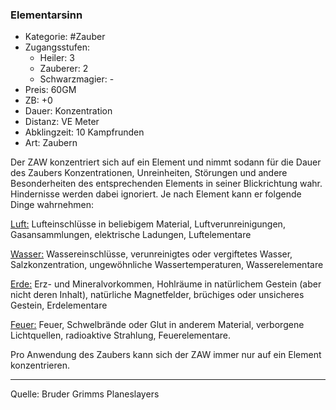### Elementarsinn

- Kategorie: #Zauber
- Zugangsstufen:
  - Heiler: 3
  - Zauberer: 2
  - Schwarzmagier: -
- Preis: 60GM
- ZB: +0
- Dauer: Konzentration
- Distanz: VE Meter
- Abklingzeit: 10 Kampfrunden
- Art: Zaubern

Der ZAW konzentriert sich auf ein Element und nimmt sodann für die Dauer des Zaubers Konzentrationen, Unreinheiten, Störungen und andere Besonderheiten des entsprechenden Elements in seiner Blickrichtung wahr. Hindernisse werden dabei ignoriert. Je nach Element kann er folgende Dinge wahrnehmen:

<u>Luft:</u> Lufteinschlüsse in beliebigem Material, Luftverunreinigungen, Gasansammlungen, elektrische Ladungen, Luftelementare

<u>Wasser:</u> Wassereinschlüsse, verunreinigtes oder vergiftetes Wasser, Salzkonzentration, ungewöhnliche Wassertemperaturen, Wasserelementare

<u>Erde:</u> Erz- und Mineralvorkommen, Hohlräume in natürlichem Gestein (aber nicht deren Inhalt), natürliche Magnetfelder, brüchiges oder unsicheres Gestein, Erdelementare

<u>Feuer:</u> Feuer, Schwelbrände oder Glut in anderem Material, verborgene Lichtquellen, radioaktive Strahlung, Feuerelementare.

Pro Anwendung des Zaubers kann sich der ZAW immer nur auf ein Element konzentrieren.

---

Quelle: Bruder Grimms Planeslayers
